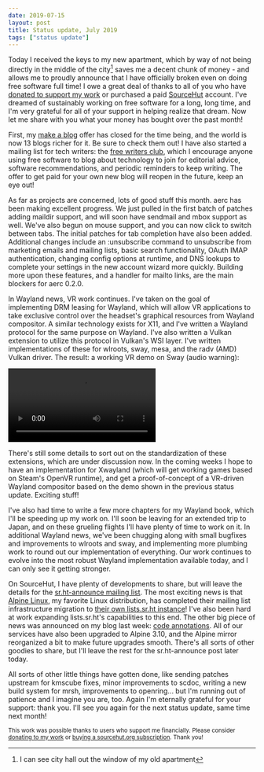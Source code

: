 ```yaml
---
date: 2019-07-15
layout: post
title: Status update, July 2019
tags: ["status update"]
---
```


Today I received the keys to my new apartment, which by way of not being
directly in the middle of the city[^1] saves me a decent chunk of money - and
allows me to proudly announce that I have officially broken even on doing free
software full time! I owe a great deal of thanks to all of you who have [donated
to support my work](https://drewdevault.com/donate) or purchased a paid
[SourceHut](https://sourcehut.org) account. I've dreamed of sustainably working
on free software for a long, long time, and I'm very grateful for all of your
support in helping realize that dream. Now let me share with you what your money
has bought over the past month!

[^1]: I can see city hall out the window of my old apartment

First, my [make a blog](https://drewdevault.com/make-a-blog) offer has closed
for the time being, and the world is now 13 blogs richer for it. Be sure to
check them out! I have also started a mailing list for tech writers: the [free
writers club](https://lists.sr.ht/~sircmpwn/free-writers-club), which I
encourage anyone using free software to blog about technology to join for
editorial advice, software recommendations, and periodic reminders to keep
writing. The offer to get paid for your own new blog will reopen in the future,
keep an eye out!

As far as projects are concerned, lots of good stuff this month. aerc has been
making excellent progress. We just pulled in the first batch of patches adding
maildir support, and will soon have sendmail and mbox support as well. We've
also begun on mouse support, and you can now click to switch between tabs. The
initial patches for tab completion have also been added. Additional changes
include an :unsubscribe command to unsubscribe from marketing emails and mailing
lists, basic search functionality, OAuth IMAP authentication, changing config
options at runtime, and DNS lookups to complete your settings in the new account
wizard more quickly. Building more upon these features, and a handler for mailto
links, are the main blockers for aerc 0.2.0.

In Wayland news, VR work continues. I've taken on the goal of implementing DRM
leasing for Wayland, which will allow VR applications to take exclusive control
over the headset's graphical resources from Wayland compositor. A similar
technology exists for X11, and I've written a Wayland protocol for the same
purpose on Wayland. I've also written a Vulkan extension to utilize this
protocol in Vulkan's WSI layer. I've written implementations of these for
wlroots, sway, mesa, and the radv (AMD) Vulkan driver. The result: a working VR
demo on Sway (audio warning):

<video src="https://yukari.sr.ht/xrgears.webm" controls></video>

There's still some details to sort out on the standardization of these
extensions, which are under discussion now. In the coming weeks I hope to have
an implementation for Xwayland (which will get working games based on Steam's
OpenVR runtime), and get a proof-of-concept of a VR-driven Wayland compositor
based on the demo shown in the previous status update. Exciting stuff!

I've also had time to write a few more chapters for my Wayland book, which I'll
be speeding up my work on. I'll soon be leaving for an extended trip to Japan,
and on these grueling flights I'll have plenty of time to work on it. In
additional Wayland news, we've been chugging along with small bugfixes and
improvements to wlroots and sway, and implementing more plumbing work to round
out our implementation of everything. Our work continues to evolve into the most
robust Wayland implementation available today, and I can only see it getting
stronger.

On SourceHut, I have plenty of developments to share, but will leave the details
for the [sr.ht-announce mailing
list](https://lists.sr.ht/~sircmpwn/sr.ht-announce). The most exciting news is
that [Alpine Linux](https://alpinelinux.org), my favorite Linux distribution,
has completed their mailing list infrastructure migration to [their own
lists.sr.ht instance](https://lists.alpinelinux.org)! I've also been hard at
work expanding lists.sr.ht's capabilities to this end. The other big piece of
news was announced on my blog last week: [code
annotations](https://drewdevault.com/2019/07/08/Announcing-annotations-for-sourcehut.html).
All of our services have also been upgraded to Alpine 3.10, and the Alpine
mirror reorganized a bit to make future upgrades smooth.  There's all sorts of
other goodies to share, but I'll leave the rest for the sr.ht-announce post
later today.

All sorts of other little things have gotten done, like sending patches upstream
for kmscube fixes, minor improvements to scdoc, writing a new build system for
mrsh, improvements to openring... but I'm running out of patience and I imagine
you are, too. Again I'm eternally grateful for your support: thank you. I'll see
you again for the next status update, same time next month!

<small class="text-muted">
This work was possible thanks to users who support me financially. Please
consider <a href="/donate">donating to my work</a> or <a
href="https://sourcehut.org">buying a sourcehut.org subscription</a>. Thank you!
</small>
